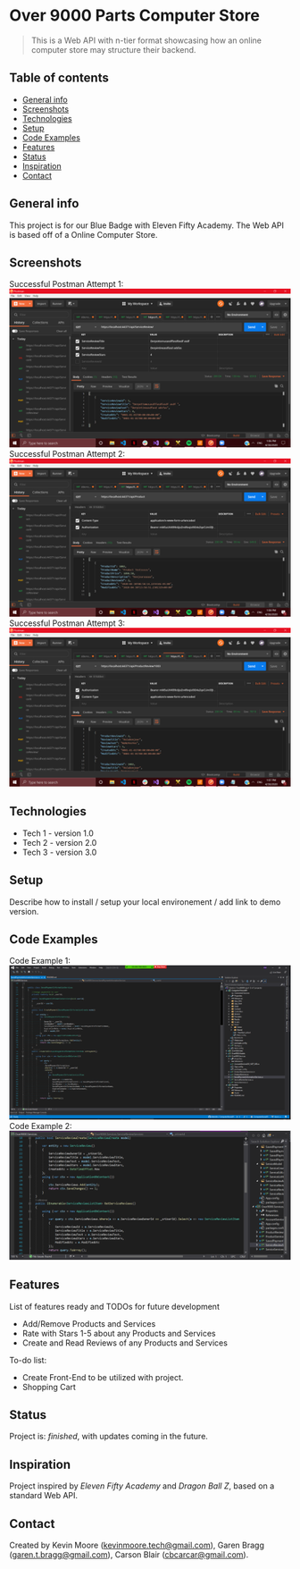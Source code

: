 # Over 9000 Parts Computer Store
> This is a Web API with n-tier format showcasing how an online computer store may structure their backend.

## Table of contents
* [General info](#general-info)
* [Screenshots](#screenshots)
* [Technologies](#technologies)
* [Setup](#setup)
* [Code Examples](#code-examples)
* [Features](#features)
* [Status](#status)
* [Inspiration](#inspiration)
* [Contact](#contact)

## General info
This project is for our Blue Badge with Eleven Fifty Academy. The Web API is based off of a Online Computer Store.

## Screenshots
Successful Postman Attempt 1:
![Successful Postman Attempt 1](./Assets/Postman1.png)
Successful Postman Attempt 2:
![Successful Postman Attempt 2](./Assets/Postman2.png)
Successful Postman Attempt 3:
![Successful Postman Attempt 3](./Assets/Postman3.png)

## Technologies
* Tech 1 - version 1.0
* Tech 2 - version 2.0
* Tech 3 - version 3.0

## Setup
Describe how to install / setup your local environement / add link to demo version.

## Code Examples
Code Example 1:
![Code Example 1](./Assets/CodeExamples/Code1.png)
Code Example 2:
![Code Example 2](./Assets/Code2.png)

## Features
List of features ready and TODOs for future development
* Add/Remove Products and Services
* Rate with Stars 1-5 about any Products and Services
* Create and Read Reviews of any Products and Services

To-do list:
* Create Front-End to be utilized with project.
* Shopping Cart

## Status
Project is: _finished_, with updates coming in the future.

## Inspiration
Project inspired by _Eleven Fifty Academy_ and _Dragon Ball Z_, based on a standard Web API.

## Contact
Created by Kevin Moore (kevinmoore.tech@gmail.com), Garen Bragg (garen.t.bragg@gmail.com), Carson Blair (cbcarcar@gmail.com).